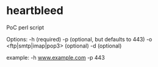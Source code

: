 heartbleed
==========

PoC perl script

Options:
  -h <IP or address> (required)
  -p <port number> (optional, but defaults to 443)
  -o <ftp|smtp|imap|pop3> (optional)
  -d <debug level> (optional)

example:
  -h www.example.com -p 443
